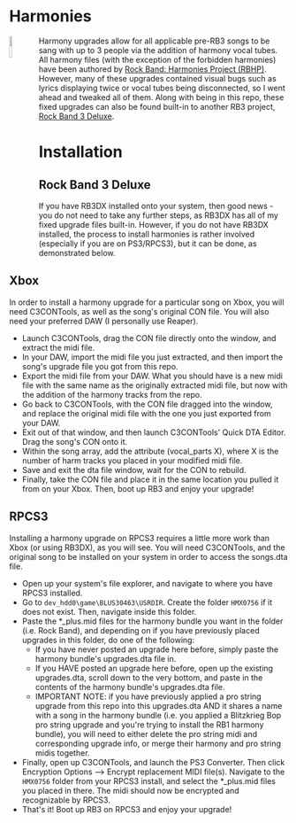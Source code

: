 # Harmonies 

<img src="../readme_assets/harm3.png" width="10%" height="10%" align="left"> Harmony upgrades allow for all applicable pre-RB3 songs to be sang with up to 3 people via the addition of harmony vocal tubes. All harmony files (with the exception of the forbidden harmonies) have been authored by [Rock Band: Harmonies Project (RBHP)](https://github.com/FujiSkunk/rbhp). However, many of these upgrades contained visual bugs such as lyrics displaying twice or vocal tubes being disconnected, so I went ahead and tweaked all of them. Along with being in this repo, these fixed upgrades can also be found built-in to another RB3 project, [Rock Band 3 Deluxe](https://github.com/jnackmclain/rock-band-3-deluxe).

# Installation

## Rock Band 3 Deluxe
If you have RB3DX installed onto your system, then good news - you do not need to take any further steps, as RB3DX has all of my fixed upgrade files built-in. However, if you do not have RB3DX installed, the process to install harmonies is rather involved (especially if you are on PS3/RPCS3), but it can be done, as demonstrated below.

## Xbox
In order to install a harmony upgrade for a particular song on Xbox, you will need C3CONTools, as well as the song's original CON file. You will also need your preferred DAW (I personally use Reaper).

- Launch C3CONTools, drag the CON file directly onto the window, and extract the midi file.
- In your DAW, import the midi file you just extracted, and then import the song's upgrade file you got from this repo.
- Export the midi file from your DAW. What you should have is a new midi file with the same name as the originally extracted midi file, but now with the addition of the harmony tracks from the repo.
- Go back to C3CONTools, with the CON file dragged into the window, and replace the original midi file with the one you just exported from your DAW.
- Exit out of that window, and then launch C3CONTools' Quick DTA Editor. Drag the song's CON onto it.
- Within the song array, add the attribute (vocal_parts X), where X is the number of harm tracks you placed in your modified midi file.
- Save and exit the dta file window, wait for the CON to rebuild.
- Finally, take the CON file and place it in the same location you pulled it from on your Xbox. Then, boot up RB3 and enjoy your upgrade!

## RPCS3
Installing a harmony upgrade on RPCS3 requires a little more work than Xbox (or using RB3DX), as you will see. You will need C3CONTools, and the original song to be installed on your system in order to access the songs.dta file.

- Open up your system's file explorer, and navigate to where you have RPCS3 installed. 
- Go to ```dev_hdd0\game\BLUS30463\USRDIR```. Create the folder ```HMX0756``` if it does not exist. Then, navigate inside this folder.
- Paste the *_plus.mid files for the harmony bundle you want in the folder (i.e. Rock Band), and depending on if you have previously placed upgrades in this folder, do one of the following:
  - If you have never posted an upgrade here before, simply paste the harmony bundle's upgrades.dta file in.
  - If you HAVE posted an upgrade here before, open up the existing upgrades.dta, scroll down to the very bottom, and paste in the contents of the harmony bundle's upgrades.dta file. 
  - IMPORTANT NOTE: if you have previously applied a pro string upgrade from this repo into this upgrades.dta AND it shares a name with a song in the harmony bundle (i.e. you applied a Blitzkrieg Bop pro string upgrade and you're trying to install the RB1 harmony bundle), you will need to either delete the pro string midi and corresponding upgrade info, or merge their harmony and pro string midis together.
- Finally, open up C3CONTools, and launch the PS3 Converter. Then click Encryption Options --> Encrypt replacement MIDI file(s). Navigate to the ```HMX0756``` folder from your RPCS3 install, and select the *_plus.mid files you placed in there. The midi should now be encrypted and recognizable by RPCS3.
- That's it! Boot up RB3 on RPCS3 and enjoy your upgrade!
